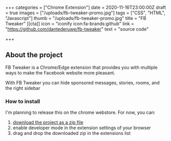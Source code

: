 +++
categories = ["Chrome Extension"]
date = 2020-11-16T23:00:00Z
draft = true
images = ["/uploads/fb-tweaker-promo.jpg"]
tags = ["CSS", "HTML", "Javascript"]
thumb = "/uploads/fb-tweaker-promo.jpg"
title = "FB Tweaker"
[[cta]]
icon = "iconify icon:fa-brands:github"
link = "https://github.com/dantederuwe/fb-tweaker"
text = "source code"

+++
## About the project

FB Tweaker is a Chrome/Edge extension that provides you with multiple ways to make the Facebook website more pleasant.

With FB Tweaker you can hide sponsored messages, stories, rooms, and the right sidebar

### How to install

I'm planning to release this on the chrome webstore. For now, you can:

1. [download the project as a zip file](https://github.com/DanteDeRuwe/fb-tweaker/archive/master.zip "download FB Tweaker!")
2. enable developer mode in the extension settings of your browser
3. drag and drop the downloaded zip in the extensions list